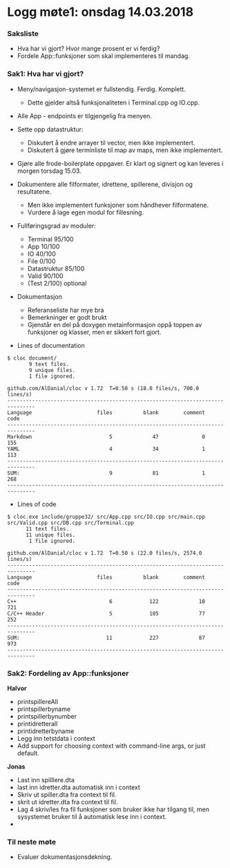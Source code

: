 # Logg møte1: onsdag 14.03.2018

### Saksliste
* Hva har vi gjort? Hvor mange prosent er vi ferdig?
* Fordele App::funksjoner som skal implementeres til mandag.


### Sak1: Hva har vi gjort?

* Meny/navigasjon-systemet er fullstendig. Ferdig. Komplett.
    - Dette gjelder altså funksjonaliteten i Terminal.cpp og IO.cpp.
* Alle App - endpoints er tilgjengelig fra menyen.
* Sette opp datastruktur:
    - Diskutert å endre arrayer til vector, men ikke implementert.
    - Diskutert å gjøre terminliste til map av maps, men ikke implementert.
* Gjøre alle frode-boilerplate oppgaver. Er klart og signert og kan leveres i morgen torsdag 15.03.
* Dokumentere alle filformater, idrettene, spillerene, divisjon og resultatene.
    - Men ikke implementert funksjoner som håndhever filformatene.
    - Vurdere å lage egen modul for fillesning.

* Fullføringsgrad av moduler:
    - Terminal 95/100
    - App 10/100
    - IO 40/100
    - File 0/100
    - Datastruktur 85/100
    - Valid 90/100
    - (Test 2/100) optional

* Dokumentasjon
    - Referanseliste har mye bra
    - Bemerkninger er godt brukt
    - Gjenstår en del på doxygen metainformasjon oppå toppen av funksjoner og klasser, men er sikkert fort gjort.

* Lines of documentation
```
$ cloc document/
       9 text files.
       9 unique files.
       1 file ignored.

github.com/AlDanial/cloc v 1.72  T=0.50 s (18.0 files/s, 700.0 lines/s)
-------------------------------------------------------------------------------
Language                     files          blank        comment           code
-------------------------------------------------------------------------------
Markdown                         5             47              0            155
YAML                             4             34              1            113
-------------------------------------------------------------------------------
SUM:                             9             81              1            268
-------------------------------------------------------------------------------

```

* Lines of code
```
$ cloc.exe include/gruppe32/ src/App.cpp src/IO.cpp src/main.cpp src/Valid.cpp src/DB.cpp src/Terminal.cpp
      11 text files.
      11 unique files.
       1 file ignored.

github.com/AlDanial/cloc v 1.72  T=0.50 s (22.0 files/s, 2574.0 lines/s)
-------------------------------------------------------------------------------
Language                     files          blank        comment           code
-------------------------------------------------------------------------------
C++                              6            122             10            721
C/C++ Header                     5            105             77            252
-------------------------------------------------------------------------------
SUM:                            11            227             87            973
-------------------------------------------------------------------------------
```

### Sak2: Fordeling av App::funksjoner

**Halvor**
* printspillereAll
* printspillerbyname
* printspillerbynumber
* printidretterall
* printidretterbyname
* Legg inn tetstdata i context
* Add support for choosing context with command-line args, or just default.

**Jonas**
* Last inn spilllere.dta
* last inn idretter.dta automatisk inn i context
* Skriv ut spiller.dta fra context til fil.
* skrit ut idretter.dta fra context til fil.
* Lag 4 skriv/les fra fil funksjoner som bruker ikke har tilgang til, men sysystemet bruker til å automatisk lese inn i context.
* 


### Til neste møte
* Evaluer dokumentasjonsdekning.
